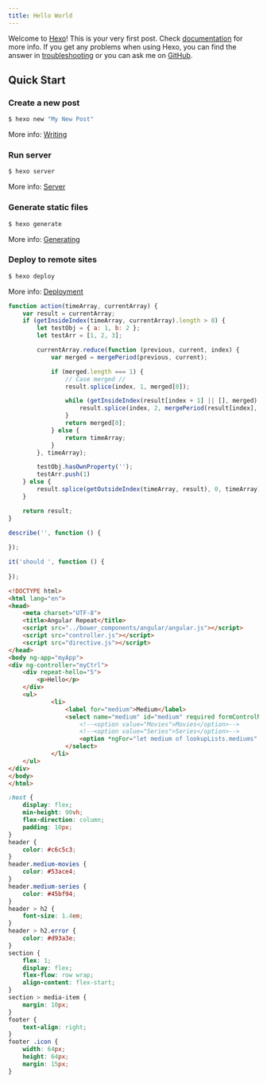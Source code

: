 ```yaml
---
title: Hello World
---
```

Welcome to [Hexo](https://hexo.io/)! This is your very first post. Check [documentation](https://hexo.io/docs/) for more info. If you get any problems when using Hexo, you can find the answer in [troubleshooting](https://hexo.io/docs/troubleshooting.html) or you can ask me on [GitHub](https://github.com/hexojs/hexo/issues).

## Quick Start

### Create a new post

``` bash
$ hexo new "My New Post"
```

More info: [Writing](https://hexo.io/docs/writing.html)

### Run server

``` bash
$ hexo server
```

More info: [Server](https://hexo.io/docs/server.html)

### Generate static files

``` bash
$ hexo generate
```

More info: [Generating](https://hexo.io/docs/generating.html)

### Deploy to remote sites

``` bash
$ hexo deploy
```

More info: [Deployment](https://hexo.io/docs/deployment.html)

```javascript
function action(timeArray, currentArray) {
    var result = currentArray;
    if (getInsideIndex(timeArray, currentArray).length > 0) {
        let testObj = { a: 1, b: 2 };
        let testArr = [1, 2, 3];

        currentArray.reduce(function (previous, current, index) {
            var merged = mergePeriod(previous, current);

            if (merged.length === 1) {
                // Case merged //
                result.splice(index, 1, merged[0]);

                while (getInsideIndex(result[index + 1] || [], merged).length > 0) {
                    result.splice(index, 2, mergePeriod(result[index], result[index + 1])[0]);
                }
                return merged[0];
            } else {
                return timeArray;
            }
        }, timeArray);

        testObj.hasOwnProperty('');
        testArr.push(1)
    } else {
        result.splice(getOutsideIndex(timeArray, result), 0, timeArray);
    }

    return result;
}

describe('', function () {
    
});

it('should ', function () {
    
});
```

```html
<!DOCTYPE html>
<html lang="en">
<head>
    <meta charset="UTF-8">
    <title>Angular Repeat</title>
    <script src="../bower_components/angular/angular.js"></script>
    <script src="controller.js"></script>
    <script src="directive.js"></script>
</head>
<body ng-app="myApp">
<div ng-controller="myCtrl">
    <div repeat-hello="5">
        <p>Hello</p>
    </div>
    <ul>
            <li>
                <label for="medium">Medium</label>
                <select name="medium" id="medium" required formControlName="medium">
                    <!--<option value="Movies">Movies</option>-->
                    <!--<option value="Series">Series</option>-->
                    <option *ngFor="let medium of lookupLists.mediums" value="{{medium}}">{{medium}}</option>
                </select>
            </li>
    </ul>
</div>
</body>
</html>
```

```css
:host {
    display: flex;
    min-height: 90vh;
    flex-direction: column;
    padding: 10px;
}
header {
    color: #c6c5c3;
}
header.medium-movies {
    color: #53ace4;
}
header.medium-series {
    color: #45bf94;
}
header > h2 {
    font-size: 1.4em;
}
header > h2.error {
    color: #d93a3e;
}
section {
    flex: 1;
    display: flex;
    flex-flow: row wrap;
    align-content: flex-start;
}
section > media-item {
    margin: 10px;
}
footer {
    text-align: right;
}
footer .icon {
    width: 64px;
    height: 64px;
    margin: 15px;
}

```


